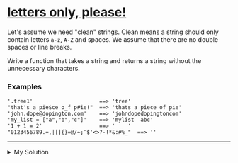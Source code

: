 # [letters only, please!](https://www.codewars.com/kata/59be6bdc4f98a8a9c700007d)

Let's assume we need "clean" strings. Clean means a string should only contain letters `a-z`, `A-Z` and spaces. We
assume that there are no double spaces or line breaks.

Write a function that takes a string and returns a string without the unnecessary characters.

### Examples

    '.tree1'                     ==> 'tree'
    "that's a pie$ce o_f p#ie!"  ==> 'thats a piece of pie'
    'john.dope@dopington.com'    ==> 'johndopedopingtoncom'
    'my_list = ["a","b","c"]'    ==> 'mylist  abc'
    '1 + 1 = 2'                  ==> '    '
    "0123456789.+,|[]{}=@/~;^$'<>?-!*&:#%_"  ==> ''

---

<details><summary>My Solution</summary>

```js
function removeChars(s) {
  return s.replace(/[^a-z\s]/gi, '')
}
```

</details>